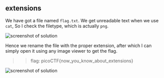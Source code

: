 ## **extensions**  
We have got a file named `flag.txt`. We get unreadable text when we use `cat`, So I check the filetype, which is actually `png`. 

![screenshot of solution](https://lh3.googleusercontent.com/CBadPO_1ROaD_dLVKsibe0TnDUmiilI4wJ3pXZQI2xerNAbS4I8QtOMmoj83EZZ588Y=w2400)

Hence we rename the file with the proper extension, after which I can simply open it using any image viewer to get the flag.

>> flag: picoCTF{now_you_know_about_extensions}

![screenshot of solution](https://lh4.googleusercontent.com/Xa8HqeVdQ3YA2BrJfLyZfiPFSCbNkEZV0XIHDfR3fnu9sp7kySqCKHCZbgQS25q5wbc=w2400)

